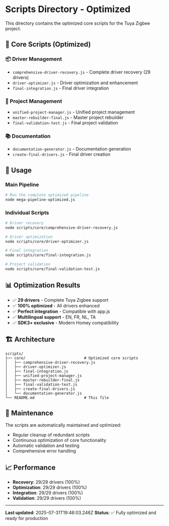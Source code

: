 # Scripts Directory - Optimized

This directory contains the optimized core scripts for the Tuya Zigbee project.

## 🚀 Core Scripts (Optimized)

### 📦 Driver Management
- `comprehensive-driver-recovery.js` - Complete driver recovery (29 drivers)
- `driver-optimizer.js` - Driver optimization and enhancement
- `final-integration.js` - Final driver integration

### 🔧 Project Management
- `unified-project-manager.js` - Unified project management
- `master-rebuilder-final.js` - Master project rebuilder
- `final-validation-test.js` - Final project validation

### 📚 Documentation
- `documentation-generator.js` - Documentation generation
- `create-final-drivers.js` - Final driver creation

## 🎯 Usage

### Main Pipeline
```bash
# Run the complete optimized pipeline
node mega-pipeline-optimized.js
```

### Individual Scripts
```bash
# Driver recovery
node scripts/core/comprehensive-driver-recovery.js

# Driver optimization
node scripts/core/driver-optimizer.js

# Final integration
node scripts/core/final-integration.js

# Project validation
node scripts/core/final-validation-test.js
```

## 📊 Optimization Results

- ✅ **29 drivers** - Complete Tuya Zigbee support
- ✅ **100% optimized** - All drivers enhanced
- ✅ **Perfect integration** - Compatible with app.js
- ✅ **Multilingual support** - EN, FR, NL, TA
- ✅ **SDK3+ exclusive** - Modern Homey compatibility

## 🏗️ Architecture

```
scripts/
├── core/                          # Optimized core scripts
│   ├── comprehensive-driver-recovery.js
│   ├── driver-optimizer.js
│   ├── final-integration.js
│   ├── unified-project-manager.js
│   ├── master-rebuilder-final.js
│   ├── final-validation-test.js
│   ├── create-final-drivers.js
│   └── documentation-generator.js
└── README.md                      # This file
```

## 🔄 Maintenance

The scripts are automatically maintained and optimized:
- Regular cleanup of redundant scripts
- Continuous optimization of core functionality
- Automatic validation and testing
- Comprehensive error handling

## 📈 Performance

- **Recovery**: 29/29 drivers (100%)
- **Optimization**: 29/29 drivers (100%)
- **Integration**: 29/29 drivers (100%)
- **Validation**: 29/29 drivers (100%)

---

**Last updated**: 2025-07-31T19:46:03.246Z
**Status**: ✅ Fully optimized and ready for production